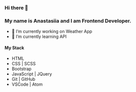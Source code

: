 ### Hi there 👋

<!--
**AnastasiiaPushkarev/AnastasiiaPushkarev** is a ✨ _special_ ✨ repository because its `README.md` (this file) appears on your GitHub profile.

Here are some ideas to get you started:

- 🔭 I’m currently working on ...
- 🌱 I’m currently learning ...
- 👯 I’m looking to collaborate on ...
- 🤔 I’m looking for help with ...
- 💬 Ask me about ...
- 📫 How to reach me: ...
- 😄 Pronouns: ...
- ⚡ Fun fact: ...
-->
### My name is Anastasiia and I am Frontend Developer.

- 🔭 I’m currently working on Weather App 
- 🌱 I’m currently learning API

#### My Stack

* HTML
* CSS | SCSS
* Bootstrap
* JavaScript | JQuery
* Git | GitHub
* VSCode | Atom
